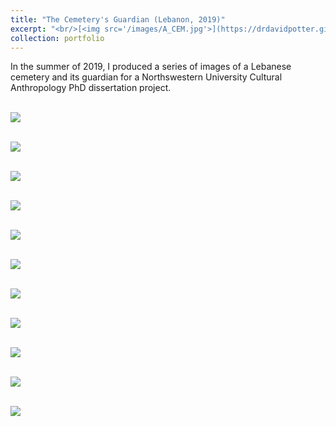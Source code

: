```yaml
---
title: "The Cemetery's Guardian (Lebanon, 2019)"
excerpt: "<br/>[<img src='/images/A_CEM.jpg'>](https://drdavidpotter.github.io/portfolio/6_ALebaneseCemeterysGuardian2020/)"
collection: portfolio
---
```


In the summer of 2019, I produced a series of images of a Lebanese cemetery and its guardian for a Northswestern University Cultural Anthropology PhD dissertation project. 

<br/><img src='/images/A_CEM.jpg'>

<br/><img src='/images/B_CEM.jpg'>

<br/><img src='/images/C_CEM.jpg'>

<br/><img src='/images/E_CEM.jpg'>

<br/><img src='/images/F_CEM.jpg'>

<br/><img src='/images/G_CEM.jpg'>

<br/><img src='/images/H_CEM.jpg'>

<br/><img src='/images/I_CEM.jpg'>

<br/><img src='/images/J_CEM.jpg'>

<br/><img src='/images/K_CEM.jpg'>

<br/><img src='/images/L_CEM.jpg'>